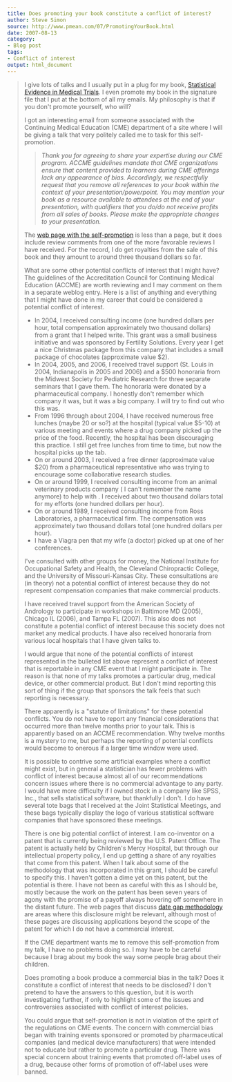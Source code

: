 ```yaml
---
title: Does promoting your book constitute a conflict of interest?
author: Steve Simon
source: http://www.pmean.com/07/PromotingYourBook.html
date: 2007-08-13
category:
- Blog post
tags:
- Conflict of interest
output: html_document
---
```

> I give lots of talks and I usually put in a plug for my book,
> [Statistical Evidence in Medical Trials](../evidence.asp). I even
> promote my book in the signature file that I put at the bottom of all
> my emails. My philosophy is that if you don\'t promote yourself, who
> will?
>
> I got an interesting email from someone associated with the Continuing
> Medical Education (CME) department of a site where I will be giving a
> talk that very politely called me to task for this self-promotion.
>
> > *Thank you for agreeing to share your expertise during our CME
> > program. ACCME guidelines mandate that CME organizations ensure that
> > content provided to learners during CME offerings lack any
> > appearance of bias. Accordingly, we respectfully request that you
> > remove all references to your book within the context of your
> > presentation/powerpoint. You may mention your book as a resource
> > available to attendees at the end of your presentation, with
> > qualifiers that you do/do not receive profits from all sales of
> > books. Please make the appropriate changes to your presentation.*
>
> The [web page with the self-promotion](../training/extras/book.htm) is
> less than a page, but it does include review comments from one of the
> more favorable reviews I have received. For the record, I do get
> royalties from the sale of this book and they amount to around three
> thousand dollars so far.
>
> What are some other potential conflicts of interest that I might have?
> The guidelines of the Accreditation Council for Continuing Medical
> Education (ACCME) are worth reviewing and I may comment on them in a
> separate weblog entry. Here is a list of anything and everything that
> I might have done in my career that could be considered a potential
> conflict of interest.
>
> -   In 2004, I received consulting income (one hundred dollars per
>     hour, total compensation approximately two thousand dollars) from
>     a grant that I helped write. This grant was a small business
>     initiative and was sponsored by Fertility Solutions. Every year I
>     get a nice Christmas package from this company that includes a
>     small package of chocolates (approximate value \$2).
> -   In 2004, 2005, and 2006, I received travel support (St. Louis in
>     2004, Indianapolis in 2005 and 2006) and a \$500 honoraria from
>     the Midwest Society for Pediatric Research for three separate
>     seminars that I gave them. The honoraria were donated by a
>     pharmaceutical company. I honestly don\'t remember which company
>     it was, but it was a big company. I will try to find out who this
>     was.
> -   From 1996 through about 2004, I have received numerous free
>     lunches (maybe 20 or so?) at the hospital (typical value \$5-10)
>     at various meeting and events where a drug company picked up the
>     price of the food. Recently, the hospital has been discouraging
>     this practice. I still get free lunches from time to time, but now
>     the hospital picks up the tab.
> -   On or around 2003, I received a free dinner (approximate value
>     \$20) from a pharmaceutical representative who was trying to
>     encourage some collaborative research studies.
> -   On or around 1999, I received consulting income from an animal
>     veterinary products company ( I can\'t remember the name anymore)
>     to help with . I received about two thousand dollars total for my
>     efforts (one hundred dollars per hour).
> -   On or around 1989, I received consulting income from Ross
>     Laboratories, a pharmaceutical firm. The compensation was
>     approximately two thousand dollars total (one hundred dollars per
>     hour).
> -   I have a Viagra pen that my wife (a doctor) picked up at one of
>     her conferences.
>
> I\'ve consulted with other groups for money, the National Institute
> for Occupational Safety and Health, the Cleveland Chiropractic
> College, and the University of Missouri-Kansas City. These
> consultations are (in theory) not a potential conflict of interest
> because they do not represent compensation companies that make
> commercial products.
>
> I have received travel support from the American Society of Andrology
> to participate in workshops in Baltimore MD (2005), Chicago IL (2006),
> and Tampa FL (2007). This also does not constitute a potential
> conflict of interest because this society does not market any medical
> products. I have also received honoraria from various local hospitals
> that I have given talks to.
>
> I would argue that none of the potential conflicts of interest 
> represented in the bulleted list above represent a conflict of
> interest that is reportable in any CME event that I might participate
> in. The reason is that none of my talks promotes a particular drug,
> medical device, or other commercial product. But I don\'t mind
> reporting this sort of thing if the group that sponsors the talk feels
> that such reporting is necessary.
>
> There apparently is a \"statute of limitations\" for these potential
> conflicts. You do not have to report any financial considerations that
> occurred more than twelve months prior to your talk. This is
> apparently based on an ACCME recommendation. Why twelve months is a
> mystery to me, but perhaps the reporting of potential conflicts would
> become to onerous if a larger time window were used.
>
> It is possible to contrive some artificial examples where a conflict
> might exist, but in general a statistician has fewer problems with
> conflict of interest because almost all of our recommendations concern
> issues where there is no commercial advantage to any party. I would
> have more difficulty if I owned stock in a company like SPSS, Inc.,
> that sells statistical software, but thankfully I don\'t. I do have
> several tote bags that I received at the Joint Statistical Meetings,
> and these bags typically display the logo of various statistical
> software companies that have sponsored these meetings.
>
> There is one big potential conflict of interest. I am co-inventor on a
> patent that is currently being reviewed by the U.S. Patent Office. The
> patent is actually held by Children\'s Mercy Hospital, but through our
> intellectual property policy, I end up getting a share of any
> royalties that come from this patent. When I talk about some of the
> methodology that was incorporated in this grant, I should be careful
> to specify this. I haven\'t gotten a dime yet on this patent, but the
> potential is there. I have not been as careful with this as I should
> be, mostly because the work on the patent has been seven years of
> agony with the promise of a payoff always hovering off somewhere in
> the distant future. The web pages that discuss [date gap
> methodology](../category/AdverseEvents.html) are areas where this
> disclosure might be relevant, although most of these pages are
> discussing applications beyond the scope of the patent for which I do
> not have a commercial interest.
>
> If the CME department wants me to remove this self-promotion from my
> talk, I have no problems doing so. I may have to be careful because I
> brag about my book the way some people brag about their children.
>
> Does promoting a book produce a commercial bias in the talk? Does it
> constitute a conflict of interest that needs to be disclosed? I don\'t
> pretend to have the answers to this question, but it is worth
> investigating further, if only to highlight some of the issues and
> controversies associated with conflict of interest policies.
>
> You could argue that self-promotion is not in violation of the spirit
> of the regulations on CME events. The concern with commercial bias
> began with training events sponsored or promoted by pharmaceutical
> companies (and medical device manufacturers) that were intended not to
> educate but rather to promote a particular drug. There was special
> concern about training events that promoted off-label uses of a drug,
> because other forms of promotion of off-label uses were banned.
